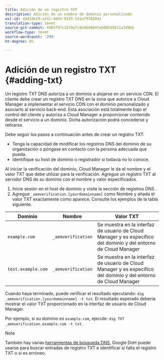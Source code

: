 ```yaml
---
title: Adición de un registro TXT
description: Adición de un nombre de dominio personalizado
exl-id: d441de29-af41-4d3e-9155-531af9702841
translation-type: tm+mt
source-git-commit: 4903f97c1bf0e7c8e96d604feb005d9611a7d9bb
workflow-type: tm+mt
source-wordcount: '299'
ht-degree: 0%

---
```


# Adición de un registro TXT {#adding-txt}

Un registro TXT DNS autoriza a un dominio a alojarse en un servicio CDN. El cliente debe crear un registro TXT DNS en la zona que autorice a Cloud Manager a implementar el servicio CDN con el dominio personalizado y asociarlo al servicio back-end. Esta asociación está totalmente bajo el control del cliente y autoriza a Cloud Manager a proporcionar contenido desde el servicio a un dominio. Dicha autorización podrá concederse y retirarse.

Debe seguir los pasos a continuación antes de crear un registro TXT:

* Tenga la capacidad de modificar los registros DNS del dominio de su organización o póngase en contacto con la persona adecuada que pueda.
* Identifique su host de dominio o registrador si todavía no lo conoce.

Al iniciar la verificación del dominio, Cloud Manager le da el nombre y el valor TXT que debe utilizar para la verificación. Agregue un registro TXT al servidor DNS de su dominio con el nombre y valor especificados.

1. Inicie sesión en el host de dominio y visite la sección de registros DNS .
1. Agregue `_aemverification.[yourdomainname]` como Nombre y añada el valor TXT exactamente como aparece.
Consulte los ejemplos de la tabla siguiente.

| Dominio | Nombre | Valor TXT |
|--- |--- |---|
| `example.com` | `_aemverification` | Se muestra en la interfaz de usuario de Cloud Manager y es específico del dominio y del entorno de Cloud Manager |
| `test.example.com` | `_aemverification` | Se muestra en la interfaz de usuario de Cloud Manager y es específico del dominio y del entorno de Cloud Manager |

Cuando haya terminado, puede verificar el resultado ejecutando: `dig _aemverification.[yourdomainname] -t txt`.
El resultado esperado debería mostrar el valor TXT proporcionado en la interfaz de usuario de Cloud Manager.

Por ejemplo, si su dominio es `example.com`, ejecute: `dig TXT _aemverification.example.com -t txt`.

>[!NOTE]
>También hay varias [herramientas de búsqueda DNS](https://www.ultratools.com/tools/dnsLookup), Google DoH puede usarse para buscar entradas de registro TXT e identificar si falta el registro TXT o si es erróneo.
